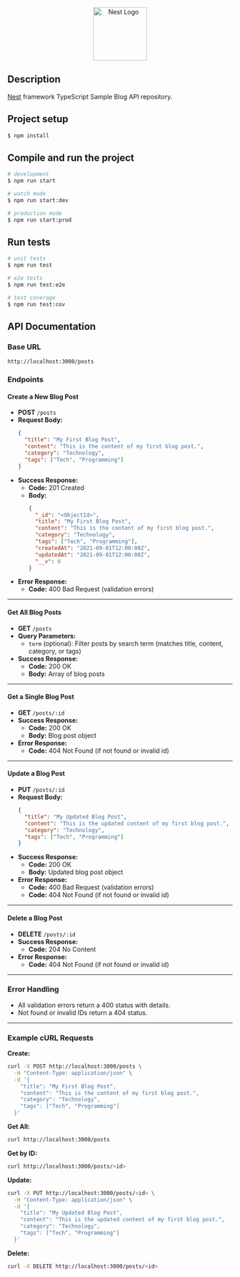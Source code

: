 <p align="center">
  <a href="http://nestjs.com/" target="blank"><img src="https://nestjs.com/img/logo-small.svg" width="120" alt="Nest Logo" /></a>
</p>


 

## Description

[Nest](https://github.com/nestjs/nest) framework TypeScript  Sample Blog API repository.

## Project setup

```bash
$ npm install
```

## Compile and run the project

```bash
# development
$ npm run start

# watch mode
$ npm run start:dev

# production mode
$ npm run start:prod
```

## Run tests

```bash
# unit tests
$ npm run test

# e2e tests
$ npm run test:e2e

# test coverage
$ npm run test:cov
```


## API Documentation

### Base URL

```
http://localhost:3000/posts
```

### Endpoints

#### Create a New Blog Post

- **POST** `/posts`
- **Request Body:**
  ```json
  {
    "title": "My First Blog Post",
    "content": "This is the content of my first blog post.",
    "category": "Technology",
    "tags": ["Tech", "Programming"]
  }
  ```
- **Success Response:**
  - **Code:** 201 Created
  - **Body:**
    ```json
    {
      "_id": "<ObjectId>",
      "title": "My First Blog Post",
      "content": "This is the content of my first blog post.",
      "category": "Technology",
      "tags": ["Tech", "Programming"],
      "createdAt": "2021-09-01T12:00:00Z",
      "updatedAt": "2021-09-01T12:00:00Z",
      "__v": 0
    }
    ```
- **Error Response:**
  - **Code:** 400 Bad Request (validation errors)

---

#### Get All Blog Posts

- **GET** `/posts`
- **Query Parameters:**
  - `term` (optional): Filter posts by search term (matches title, content, category, or tags)
- **Success Response:**
  - **Code:** 200 OK
  - **Body:** Array of blog posts

---

#### Get a Single Blog Post

- **GET** `/posts/:id`
- **Success Response:**
  - **Code:** 200 OK
  - **Body:** Blog post object
- **Error Response:**
  - **Code:** 404 Not Found (if not found or invalid id)

---

#### Update a Blog Post

- **PUT** `/posts/:id`
- **Request Body:**
  ```json
  {
    "title": "My Updated Blog Post",
    "content": "This is the updated content of my first blog post.",
    "category": "Technology",
    "tags": ["Tech", "Programming"]
  }
  ```
- **Success Response:**
  - **Code:** 200 OK
  - **Body:** Updated blog post object
- **Error Response:**
  - **Code:** 400 Bad Request (validation errors)
  - **Code:** 404 Not Found (if not found or invalid id)

---

#### Delete a Blog Post

- **DELETE** `/posts/:id`
- **Success Response:**
  - **Code:** 204 No Content
- **Error Response:**
  - **Code:** 404 Not Found (if not found or invalid id)

---

### Error Handling
- All validation errors return a 400 status with details.
- Not found or invalid IDs return a 404 status.

---

### Example cURL Requests

**Create:**
```bash
curl -X POST http://localhost:3000/posts \
  -H "Content-Type: application/json" \
  -d '{
    "title": "My First Blog Post",
    "content": "This is the content of my first blog post.",
    "category": "Technology",
    "tags": ["Tech", "Programming"]
  }'
```

**Get All:**
```bash
curl http://localhost:3000/posts
```

**Get by ID:**
```bash
curl http://localhost:3000/posts/<id>
```

**Update:**
```bash
curl -X PUT http://localhost:3000/posts/<id> \
  -H "Content-Type: application/json" \
  -d '{
    "title": "My Updated Blog Post",
    "content": "This is the updated content of my first blog post.",
    "category": "Technology",
    "tags": ["Tech", "Programming"]
  }'
```

**Delete:**
```bash
curl -X DELETE http://localhost:3000/posts/<id>
```
